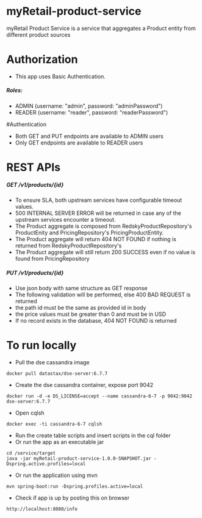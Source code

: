 # myRetail-product-service
myRetail Product Service is a service that aggregates a Product entity from different product sources

# Authorization
*  This app uses Basic Authentication.

#####  Roles:
* ADMIN 
 (username: "admin", password: "adminPassword")
* READER 
(username: "reader", password: "readerPassword")

#Authentication
* Both GET and PUT endpoints are available to ADMIN users
* Only GET endpoints are available to READER users

# REST APIs

##### GET /v1/products/{id}

   - To ensure SLA, both upstream services have configurable timeout values.
   - 500 INTERNAL SERVER ERROR will be returned in case any of the upstream services encounter a timeout.
   - The Product aggregate is composed from RedskyProductRepository's ProductEnity and PricingRepository's PricingProductEntity.
   - The Product aggregate will return 404 NOT FOUND if nothing is returned from RedskyProductRepository's
   - The Product aggregate will still return 200 SUCCESS even if no value is found from PricingRepository

##### PUT /v1/products/{id}

 - Use json body with same structure as GET response
 - The following validation will be performed, else 400 BAD REQUEST is returned
 - the path id must be the same as provided id in body
 - the price values must be greater than 0 and must be in USD
 - If no record exists in the database, 404 NOT FOUND is returned

# To run locally

- Pull the dse cassandra image

```
docker pull datastax/dse-server:6.7.7
```

- Create the dse cassandra container, expose port 9042

```
docker run -d -e DS_LICENSE=accept --name cassandra-6-7 -p 9042:9042 dse-server:6.7.7
```

- Open cqlsh

```
docker exec -ti cassandra-6-7 cqlsh
```

- Run the create table scripts and insert scripts in the cql folder
- Or run the app as an executable jar

```
cd /service/target
java -jar myRetail-product-service-1.0.0-SNAPSHOT.jar -Dspring.active.profiles=local
```
- Or run the application using mvn

```
mvn spring-boot:run -Dspring.profiles.active=local
```

- Check if app is up by posting this on browser

```
http://localhost:8080/info
```




